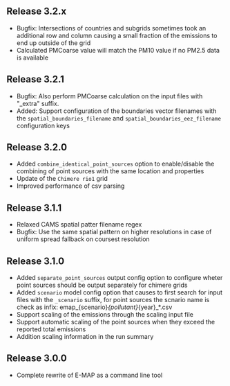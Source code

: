 ﻿Release 3.2.x
-------------
- Bugfix: Intersections of countries and subgrids sometimes took an additional row and column causing a small fraction of the emissions to end up outside of the grid
- Calculated PMCoarse value will match the PM10 value if no PM2.5 data is available

Release 3.2.1
-------------
- Bugfix: Also perform PMCoarse calculation on the input files with "_extra" suffix.
- Added: Support configuration of the boundaries vector filenames with the `spatial_boundaries_filename` and `spatial_boundaries_eez_filename` configuration keys

Release 3.2.0
-------------
- Added `combine_identical_point_sources` option to enable/disable the combining of point sources with the same location and properties
- Update of the `Chimere rio1` grid
- Improved performance of csv parsing

Release 3.1.1
-------------
- Relaxed CAMS spatial patter filename regex
- Bugfix: Use the same spatial pattern on higher resolutions in case of uniform spread fallback on coursest resolution

Release 3.1.0
-------------
- Added `separate_point_sources` output config option to configure wheter point sources should be output separately for chimere grids
- Added `scenario` model config option that causes to first search for input files with the `_scenario` suffix, for point sources the scnario name is check as infix: emap_{scenario}_{pollutant}_{year}_*.csv
- Support scaling of the emissions through the scaling input file
- Support automatic scaling of the point sources when they exceed the reported total emissions
- Addition scaling information in the run summary

Release 3.0.0
-------------
- Complete rewrite of E-MAP as a command line tool
